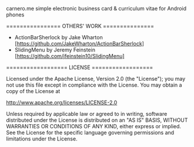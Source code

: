 carnero.me
simple electronic business card & curriculum vitae for Android phones

================ OTHERS' WORK ===============

- ActionBarSherlock by Jake Wharton [https://github.com/JakeWharton/ActionBarSherlock]
- SlidingMenu by Jeremy Feinstein  [https://github.com/jfeinstein10/SlidingMenu]

================== LICENSE ==================

Licensed under the Apache License, Version 2.0 (the "License");
you may not use this file except in compliance with the License.
You may obtain a copy of the License at

   http://www.apache.org/licenses/LICENSE-2.0

Unless required by applicable law or agreed to in writing, software
distributed under the License is distributed on an "AS IS" BASIS,
WITHOUT WARRANTIES OR CONDITIONS OF ANY KIND, either express or implied.
See the License for the specific language governing permissions and
limitations under the License.